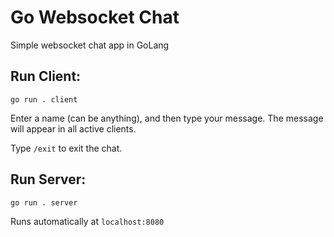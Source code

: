# Go Websocket Chat

Simple websocket chat app in GoLang

## Run Client:

`go run . client`

Enter a name (can be anything), and then type your message. The message will appear in all active clients.

Type `/exit` to exit the chat.

## Run Server:

`go run . server`

Runs automatically at `localhost:8080`
